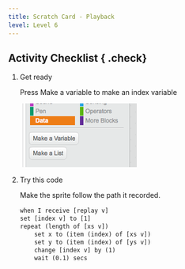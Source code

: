 ```yaml
---
title: Scratch Card - Playback
level: Level 6
---
```


## Activity Checklist { .check}

1.  Get ready
    
    Press Make a variable to make an index variable
    
    ![](variable.png)


2.  Try this code
    
    Make the sprite follow the path it recorded.

    ```scratch 
    when I receive [replay v]
    set [index v] to [1]
    repeat (length of [xs v])
        set x to (item (index) of [xs v])
        set y to (item (index) of [ys v])
        change [index v] by (1)
        wait (0.1) secs
    
    ```

